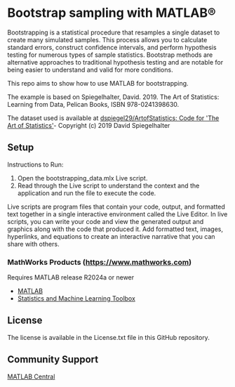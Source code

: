 # Bootstrap sampling with MATLAB&reg;  

Bootstrapping is a statistical procedure that resamples a single dataset to create many simulated samples. This process allows you to calculate standard errors, construct confidence intervals, and perform hypothesis testing for numerous types of sample statistics. Bootstrap methods are alternative approaches to traditional hypothesis testing and are notable for being easier to understand and valid for more conditions.

This repo aims to show how to use MATLAB for bootstrapping. 

The example is based on Spiegelhalter, David. 2019. The Art of Statistics: Learning from Data, Pelican Books, ISBN 978-0241398630.

The dataset used is available at [dspiegel29/ArtofStatistics: Code for 'The Art of Statistics'](https://github.com/dspiegel29/ArtofStatistics)- Copyright (c) 2019 David Spiegelhalter


## Setup 
Instructions to Run:
1. Open the bootstrapping_data.mlx Live script. 
2. Read through the Live script to understand the context and the application and run the file to execute the code.  

Live scripts are program files that contain your code, output, and formatted text together in a single interactive environment called the Live Editor. In live scripts, you can write your code and view the generated output and graphics along with the code that produced it. Add formatted text, images, hyperlinks, and equations to create an interactive narrative that you can share with others.

### MathWorks Products (https://www.mathworks.com)

Requires MATLAB release R2024a or newer
- [MATLAB](https://www.mathworks.com/products/matlab.html)
- [Statistics and Machine Learning Toolbox](https://www.mathworks.com/products/statistics.html)


## License

The license is available in the License.txt file in this GitHub repository.

## Community Support
[MATLAB Central](https://www.mathworks.com/matlabcentral)
